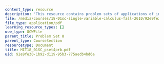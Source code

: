 ```yaml
---
content_type: resource
description: 'This resource contains problem sets of applications of integration. '
file: /media/courses/18-01sc-single-variable-calculus-fall-2010/92e9fe301b92d11995b3775aedb4bd6a_MIT18_01SC_pset4prb.pdf
file_type: application/pdf
learning_resource_types: []
ocw_type: OCWFile
parent_title: Problem Set 8
parent_type: CourseSection
resourcetype: Document
title: MIT18_01SC_pset4prb.pdf
uid: 92e9fe30-1b92-d119-95b3-775aedb4bd6a
---
```

